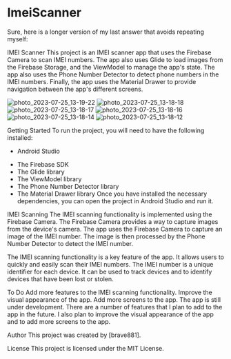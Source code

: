 # ImeiScanner
Sure, here is a longer version of my last answer that avoids repeating myself:

IMEI Scanner
This project is an IMEI scanner app that uses the Firebase Camera to scan IMEI numbers. The app also uses Glide to load images from the Firebase Storage, and the ViewModel to manage the app's state. The app also uses the Phone Number Detector to detect phone numbers in the IMEI numbers. Finally, the app uses the Material Drawer to provide navigation between the app's different screens.

![photo_2023-07-25_13-19-22](https://github.com/brave881/ImeiScanner/assets/84896890/652b0068-b1e3-4e8f-acc6-f2789508ebdd)
![photo_2023-07-25_13-18-18](https://github.com/brave881/ImeiScanner/assets/84896890/b8a78006-a2a0-47f0-ade5-8b00b68f30e2)
![photo_2023-07-25_13-18-17](https://github.com/brave881/ImeiScanner/assets/84896890/d894fe92-afe1-4767-ab8b-3a3e9c59f5a0)
![photo_2023-07-25_13-18-16](https://github.com/brave881/ImeiScanner/assets/84896890/55ffcb72-de1b-4907-82c2-b13065c35f6a)
![photo_2023-07-25_13-18-14](https://github.com/brave881/ImeiScanner/assets/84896890/3a0780d0-765c-439c-bf7f-b4b23364d38b)
![photo_2023-07-25_13-18-12](https://github.com/brave881/ImeiScanner/assets/84896890/361b5704-2908-4993-9027-67cf841662cd)





Getting Started
To run the project, you will need to have the following installed:

+ Android Studio
 * The Firebase SDK
 * The Glide library
 * The ViewModel library
 * The Phone Number Detector library
 * The Material Drawer library
Once you have installed the necessary dependencies, you can open the project in Android Studio and run it.

IMEI Scanning
The IMEI scanning functionality is implemented using the Firebase Camera. The Firebase Camera provides a way to capture images from the device's camera. The app uses the Firebase Camera to capture an image of the IMEI number. The image is then processed by the Phone Number Detector to detect the IMEI number.

The IMEI scanning functionality is a key feature of the app. It allows users to quickly and easily scan their IMEI numbers. The IMEI number is a unique identifier for each device. It can be used to track devices and to identify devices that have been lost or stolen.


To Do
Add more features to the IMEI scanning functionality.
Improve the visual appearance of the app.
Add more screens to the app.
The app is still under development. There are a number of features that I plan to add to the app in the future. I also plan to improve the visual appearance of the app and to add more screens to the app.

Author
This project was created by [brave881].

License
This project is licensed under the MIT License.


